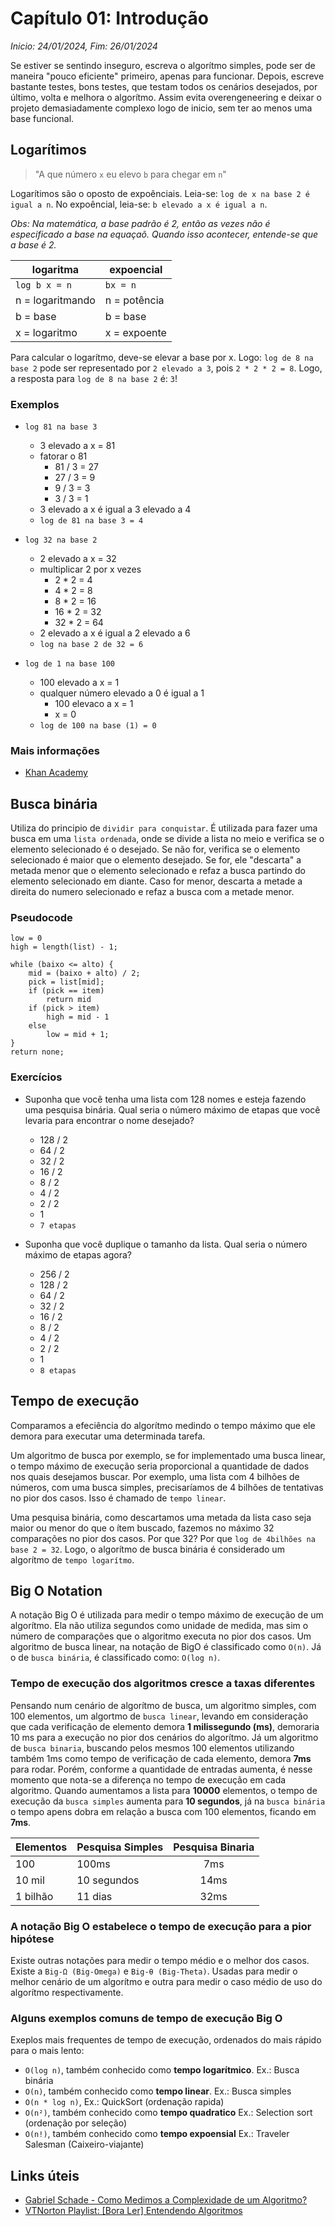 # Capítulo 01: Introdução
_Inicio: 24/01/2024, Fim: 26/01/2024_

Se estiver se sentindo inseguro, escreva o algorítmo simples, pode ser de maneira "pouco eficiente" primeiro, apenas para funcionar. Depois, escreve bastante testes, bons testes, que testam todos os cenários desejados, por último, volta e melhora o algorítmo. Assim evita overengeneering e deixar o projeto demasiadamente complexo logo de inicio, sem ter ao menos uma base funcional.

## Logarítimos
> "A que número `x` eu elevo `b` para chegar em `n`"

Logarítimos são o oposto de expoênciais. Leia-se: `log de x na base 2 é igual a n`. 
No expoêncial, leia-se: `b elevado a x é igual a n`.

_Obs: Na matemática, a base padrão é 2, então as vezes não é especificado a base na equaçaõ. Quando isso acontecer, entende-se que a base é 2._

|     logaritma     |  expoencial   |
| ----------------- | ------------- |
| `log b x = n`     | `bx = n`      |
| n = logaritmando  | n = potência  |
| b = base          | b = base      |
| x = logaritmo     | x = expoente  |

Para calcular o logarítmo, deve-se elevar a base por x. Logo: `log de 8 na base 2` pode ser representado por `2 elevado a 3`, pois `2 * 2 * 2 = 8`. Logo, a resposta para `log de 8 na base 2` é: `3`!

### Exemplos
- `log 81 na base 3`
    - 3 elevado a x = 81
    - fatorar o 81
        - 81 / 3 = 27
        - 27 / 3 = 9
        - 9 / 3 = 3
        - 3 / 3 = 1
    - 3 elevado a x é igual a 3 elevado a 4
    - `log de 81 na base 3 = 4`

- `log 32 na base 2`
    - 2 elevado a x = 32
    - multiplicar 2 por x vezes
        - 2 * 2 = 4
        - 4 * 2 = 8
        - 8 * 2 = 16
        - 16 * 2 = 32
        - 32 * 2 = 64
    - 2 elevado a x é igual a 2 elevado a 6
    - `log na base 2 de 32 = 6`

- `log de 1 na base 100`
    - 100 elevado a x = 1
    - qualquer número elevado a 0 é igual a 1
        - 100 elevaco a x = 1
        - x = 0
    - `log de 100 na base (1) = 0`

### Mais informações
- [Khan Academy](https://pt.khanacademy.org/math/algebra2/x2ec2f6f830c9fb89:logs/x2ec2f6f830c9fb89:log-intro/v/logarithms)

## Busca binária
Utiliza do principio de `dividir para conquistar`. É utilizada para fazer uma busca em uma `lista ordenada`, onde se divide a lista no meio e verifica se o elemento selecionado é o desejado. Se não for, verifica se o elemento selecionado é maior que o elemento desejado. Se for, ele "descarta" a metada menor que o elemento selecionado e refaz a busca partindo do elemento selecionado em diante. Caso for menor, descarta a metade a direita do numero selecionado e refaz a busca com a metade menor.

### Pseudocode
```
low = 0
high = length(list) - 1;

while (baixo <= alto) {
    mid = (baixo + alto) / 2;
    pick = list[mid];
    if (pick == item)
        return mid
    if (pick > item)
        high = mid - 1
    else 
        low = mid + 1;
}
return none;
```

### Exercícios
- Suponha que você tenha uma lista com 128 nomes e esteja fazendo uma pesquisa binária. Qual seria o número máximo de etapas que você levaria para encontrar o nome desejado?
    - 128 / 2
    - 64 / 2
    - 32 / 2
    - 16 / 2
    - 8 / 2
    - 4 / 2
    - 2 / 2
    - 1
    - `7 etapas`

- Suponha que você duplique o tamanho da lista. Qual seria o número máximo de etapas agora?
    - 256 / 2
    - 128 / 2
    - 64 / 2
    - 32 / 2
    - 16 / 2
    - 8 / 2
    - 4 / 2
    - 2 / 2
    - 1
    - `8 etapas`

## Tempo de execução
Comparamos a efeciência do algorítmo medindo o tempo máximo que ele demora para executar uma determinada tarefa.

Um algoritmo de busca por exemplo, se for implementado uma busca linear, o tempo máximo de execução seria proporcional a quantidade de dados nos quais desejamos buscar. 
Por exemplo, uma lista com 4 bilhões de números, com uma busca simples, precisaríamos de 4 bilhões de tentativas no pior dos casos. Isso é chamado de `tempo linear`.

Uma pesquisa binária, como descartamos uma metada da lista caso seja maior ou menor do que o ítem buscado, fazemos no máximo 32 comparações no pior dos casos. Por que 32? Por que `log de 4bilhões na base 2 = 32`. Logo, o algorítmo de busca binária é considerado um algorítmo de `tempo logarítmo`.

## Big O Notation
A notação Big O é utilizada para medir o tempo máximo de execução de um algorítmo. Ela não utiliza segundos como unidade de medida, mas sim o número de comparações que o algoritmo executa no pior dos casos. Um algoritmo de busca linear, na notação de BigO é classificado como `O(n)`. Já o de `busca binária`, é classificado como: `O(log n)`.

### Tempo de execução dos algoritmos cresce a taxas diferentes
Pensando num cenário de algorítmo de busca, um algoritmo simples, com 100 elementos, um algortmo de `busca linear`, levando em consideração que cada verificação de elemento demora **1 milissegundo (ms)**, demoraria 10 ms para a execução no pior dos cenários do algorítmo. Já um algoritmo de `busca binaria`, buscando pelos mesmos 100 elementos utilizando também 1ms como tempo de verificação de cada elemento, demora **7ms** para rodar. Porém, conforme a quantidade de entradas aumenta, é nesse momento que nota-se a diferença no tempo de execução em cada algoritmo. Quando aumentamos a lista para **10000** elementos, o tempo de execução da `busca simples` aumenta para **10 segundos**, já na `busca binária` o tempo apens dobra em relação a busca com 100 elementos, ficando em **7ms**.

| Elementos | Pesquisa Simples  | Pesquisa Binaria  |
| --------- | ----------------- | :---------------: |
| 100       | 100ms             | 7ms               |
| 10 mil    | 10 segundos       | 14ms              |
| 1 bilhão  | 11 dias           | 32ms              |

### A notação Big O estabelece o tempo de execução para a pior hipótese
Existe outras notações para medir o tempo médio e o melhor dos casos. Existe a `Big-Ω (Big-Omega)` e `Big-θ (Big-Theta)`. Usadas para medir o melhor cenário de um algorítmo e outra para medir o caso médio de uso do algorítmo respectivamente.

### Alguns exemplos comuns de tempo de execução Big O
Exeplos mais frequentes de tempo de execução, ordenados do mais rápido para o mais lento:
- `O(log n)`, também conhecido como **tempo logarítmico**. Ex.: Busca binária
- `O(n)`, também conhecido como **tempo linear**. Ex.: Busca simples
- `O(n * log n)`, Ex.: QuickSort (ordenação rapida)
- `O(n²)`, também conhecido como **tempo quadratico** Ex.: Selection sort (ordenação por seleção)
- `O(n!)`, também conhecido como **tempo expoensial** Ex.: Traveler Salesman (Caixeiro-viajante)


## Links úteis
- [Gabriel Schade - Como Medimos a Complexidade de um Algoritmo?](https://gabrielschade.github.io/2019/06/16/algoritmos-i.html)
- [VTNorton Playlist: [Bora Ler] Entendendo Algoritmos](https://www.youtube.com/playlist?list=PLb8JMQUc7_RiwRxJVvdVcYTr7kJgolhz1)

